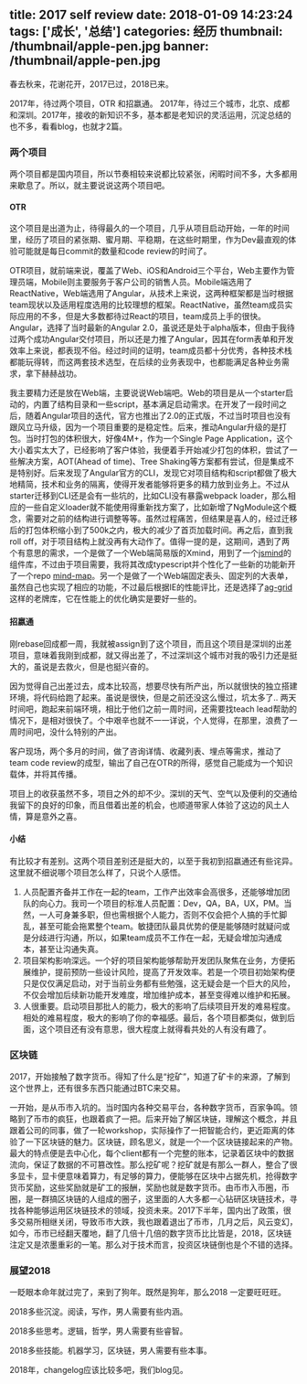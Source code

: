 title: 2017 self review
date: 2018-01-09 14:23:24
tags: ['成长', '总结']
categories: 经历
thumbnail: /thumbnail/apple-pen.jpg
banner: /thumbnail/apple-pen.jpg
---


春去秋来，花谢花开，2017已过，2018已来。
	
2017年，待过两个项目，OTR 和招嬴通。 2017年，待过三个城市，北京、成都和深圳。2017年，接收的新知识不多，基本都是老知识的灵活运用，沉淀总结的也不多，看看blog，也就才2篇。

### 两个项目

两个项目都是国内项目，所以节奏相较来说都比较紧张，闲暇时间不多，大多都用来歇息了。所以，就主要说说这两个项目吧。
<!-- more -->
	
#### OTR

这个项目是出道为止，待得最久的一个项目，几乎从项目启动开始，一年的时间里，经历了项目的紧张期、蜜月期、平稳期，在这些时期里，作为Dev最直观的体验可能就是每日commit的数量和code review的时间了。
	
OTR项目，就前端来说，覆盖了Web、iOS和Android三个平台，Web主要作为管理员端，Mobile则主要服务于客户公司的销售人员。Mobile端选用了ReactNative，Web端选用了Angular，从技术上来说，这两种框架都是当时根据team现状以及适用程度选用的比较理想的框架。ReactNative，虽然team成员实际应用的不多，但是大多数都待过React的项目，team成员上手的很快。Angular，选择了当时最新的Angular 2.0，虽说还是处于alpha版本，但由于我待过两个成功Angular交付项目，所以还是力推了Angular，因其在form表单和开发效率上来说，都表现不俗。经过时间的证明，team成员都十分优秀，各种技术栈都能玩得转，而这两套技术选型，在后续的业务表现中，也都能满足各种业务需求，拿下赫赫战功。
	
我主要精力还是放在Web端，主要说说Web端吧。Web的项目是从一个starter启动的，内置了结构目录和一些script，基本满足启动需求。在开发了一段时间之后，随着Angular项目的迭代，官方也推出了2.0的正式版，不过当时项目也没有跟风立马升级，因为一个项目重要的是稳定性。后来，推动Angular升级的是打包。当时打包的体积很大，好像4M+，作为一个Single Page Application，这个大小着实太大了，已经影响了客户体验，我便着手开始减少打包的体积，尝试了一些解决方案，AOT(Ahead of time)、Tree Shaking等方案都有尝试，但是集成不是特别好。后来发现了Angular官方的CLI，发现它对项目结构和script都做了极大地精简，技术和业务的隔离，使得开发者能够将更多的精力放到业务上。不过从starter迁移到CLI还是会有一些坑的，比如CLI没有暴露webpack loader，那么相应的一些自定义loader就不能使用得重新找方案了，比如新增了NgModule这个概念，需要对之前的结构进行调整等等。虽然过程痛苦，但结果是喜人的，经过迁移后的打包体积缩小到了500k之内，极大的减少了首页加载时间。再之后，直到我roll off，对于项目结构上就没再有大动作了。值得一提的是，这期间，遇到了两个有意思的需求，一个是做了一个Web端简易版的Xmind，用到了一个[jsmind](https://github.com/hizzgdev/jsmind)的组件库，不过由于项目需要，我将其改成typescript并个性化了一些新的功能新开了一个repo [mind-map](https://github.com/wfsovereign/mind-map)。另一个是做了一个Web端固定表头、固定列的大表单，虽然自己也实现了相应的功能，不过最后根据IE的性能评比，还是选择了[ag-grid](https://github.com/ag-grid/ag-grid)这样的老牌库，它在性能上的优化确实是要好一些的。
		
	
#### 招嬴通

刚rebase回成都一周，我就被assign到了这个项目，而且这个项目是深圳的出差项目，意味着我刚到成都，就又得出差了，不过深圳这个城市对我的吸引力还是挺大的，虽说是去救火，但是也挺兴奋的。

因为觉得自己出差过去，成本比较高，想要尽快有所产出，所以就很快的独立搭建环境，将代码给跑了起来。虽说是很快，但是之前还没这么慢过，坑太多了.. 两天时间吧，跑起来前端环境，相比于他们之前一周时间，还需要找teach lead帮助的情况下，是相对很快了。个中艰辛也就不一一详说，个人觉得，在那里，浪费了一周时间吧，没什么特别的产出。

客户现场，两个多月的时间，做了咨询详情、收藏列表、埋点等需求，推动了team code review的成型，输出了自己在OTR的所得，感觉自己能成为一个知识载体，并将其传播。
	
项目上的收获虽然不多，项目之外的却不少。深圳的天气、空气以及便利的交通给我留下的良好的印象，而且借着出差的机会，也顺道带家人体验了这边的风土人情，算是意外之喜。


#### 小结

有比较才有差别。这两个项目差别还是挺大的，以至于我初到招嬴通还有些诧异。这里就不细说哪个项目怎么样了，只说个人感悟。

1. 人员配置齐备并工作在一起的team，工作产出效率会高很多，还能够增加团队的向心力。我司一个项目的标准人员配置：Dev，QA，BA，UX，PM。当然，一人可身兼多职，但也需根据个人能力，否则不仅会把个人搞的手忙脚乱，甚至可能会拖累整个team。敏捷团队最具优势的便是能够随时就疑问或是分歧进行沟通，所以，如果team成员不工作在一起，无疑会增加沟通成本，甚至让沟通失真。
2. 项目架构影响深远。一个好的项目架构能够帮助开发团队聚焦在业务，方便拓展维护，提前预防一些设计风险，提高了开发效率。若是一个项目初始架构便只是仅仅满足启动，对于当前业务都有些勉强，这无疑会是一个巨大的风险，不仅会增加后续新功能开发难度，增加维护成本，甚至变得难以维护和拓展。
3. 人很重要。启动项目那批人的能力，极大的影响了后续项目开发的难易程度。相处的难易程度，极大的影响了你的幸福感。最后，各个项目都类似，做到后面，这个项目还有没有意思，很大程度上就得看共处的人有没有趣了。


### 区块链

2017，开始接触了数字货币。得知了什么是“挖矿”，知道了矿卡的来源，了解到这个世界上，还有很多东西只能通过BTC来交易。

一开始，是从币市入坑的。当时国内各种交易平台，各种数字货币，百家争鸣。领略到了币市的疯狂，也跟着疯了一把。后来开始了解区块链，理解这个概念，并且跟着公司的同事，做了一轮workshop，实际操作了一把智能合约，更近距离的体验了一下区块链的魅力。区块链，顾名思义，就是一个一个区块链接起来的产物。最大的特点便是去中心化，每个client都有一个完整的账本，记录着区块中的数据流向，保证了数据的不可篡改性。那么挖矿呢？挖矿就是有那么一群人，整合了很多显卡，显卡便意味着算力，有足够的算力，便能够在区块中占据先机，抢得数字货币奖励，这些奖励就是矿工的报酬，奖励也就是数字货币。由币市入币圈，币圈，是一群搞区块链的人组成的圈子，这里面的人大多都一心钻研区块链技术，寻找各种能够运用区块链技术的领域，投资未来。2017下半年，国内出了政策，很多交易所相继关闭，导致币市大跌，我也跟着退出了币市，几月之后，风云变幻，如今，币市已经翻天覆地，翻了几倍十几倍的数字货币比比皆是，2018，区块链注定又是浓墨重彩的一笔。那么对于技术而言，投资区块链倒也是个不错的选择。

	

### 展望2018

一眨眼本命年就过完了，来到了狗年。既然是狗年，那么2018 一定要旺旺旺。

2018多些沉淀。阅读，写作，男人需要有些内涵。

2018多些思考。逻辑，哲学，男人需要有些睿智。

2018多些技能。机器学习，区块链，男人需要有些本事。

2018年，changelog应该比较多吧，我们blog见。

	
	
